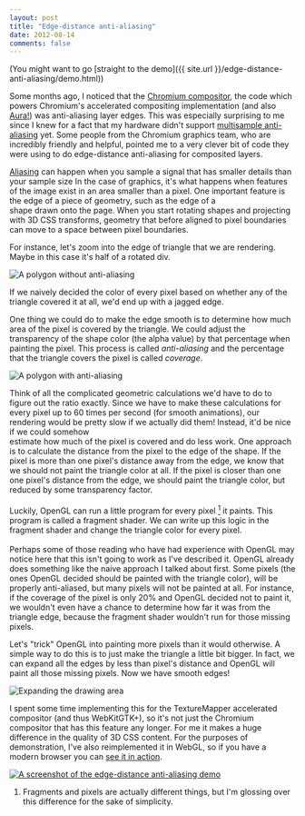 ```yaml
---
layout: post
title: "Edge-distance anti-aliasing"
date: 2012-08-14
comments: false
---
```


(You might want to go [straight to the demo]({{ site.url }}/edge-distance-anti-aliasing/demo.html))

Some months ago, I noticed that the [Chromium
compositor](http://src.chromium.org/viewvc/chrome/trunk/src/cc/), the code
which powers Chromium's accelerated compositing implementation (and also
[Aura!](http://code.google.com/p/chromium/wiki/Aura)) was anti-aliasing layer
edges.  This was especially surprising to me since I knew for a fact that my
hardware didn't support [multisample anti-aliasing](http://en.wikipedia.org/wiki/Multisample_anti-aliasing)
yet. Some people from the Chromium graphics team, who are incredibly friendly
and helpful, pointed me to a very clever bit of code they were using to do
edge-distance anti-aliasing for composited layers.

[Aliasing](http://en.wikipedia.org/wiki/Aliasing) can happen when you sample a signal that
has smaller details than your sample size In the case of graphics, it's what happens when
features of the image exist in an area smaller than a pixel. One important feature is the
edge of a piece of geometry, such as the edge of a<br />shape drawn onto the page.  When
you start rotating shapes and projecting with 3D CSS transforms, geometry that before
aligned to pixel boundaries can move to a space between pixel boundaries.

For instance, let's zoom into the edge of triangle that we are rendering. Maybe in this
case it's half of a rotated div.

![A polygon without anti-aliasing]({{site.url}}/edge-distance-anti-aliasing/no-antialiasing-final.png "A polygon without anti-aliasing")

If we naively decided the color of every pixel based on whether any of the triangle
covered it at all, we'd end up with a jagged edge.

One thing we could do to make the edge smooth is to determine how much area of the pixel
is covered by the triangle. We could adjust the transparency of the shape color (the alpha
value) by that percentage when painting the pixel. This process is called
<i>anti-aliasing</i> and the percentage that the triangle covers the pixel is called
<i>coverage</i>.

![A polygon with anti-aliasing]({{site.url}}/edge-distance-anti-aliasing/antialiasing-final.png "A polygon with anti-aliasing")

Think of all the complicated geometric calculations we'd have to do to figure out the
ratio exactly. Since we have to make these calculations for every pixel up to 60 times per
second (for smooth animations), our rendering would be pretty slow if we actually did
them! Instead, it'd be nice if we could somehow<br />estimate how much of the pixel is
covered and do less work. One approach is to calculate the distance from the pixel to the
edge of the shape. If the pixel is more than one pixel's distance away from the edge, we
know that we should not paint the triangle color at all. If the pixel is closer than one
one pixel's distance from the edge, we should paint the triangle color, but reduced by
some transparency factor.<br /><br />Luckily, OpenGL can run a little program for every
pixel [<sup>1</sup>](#fn1) it paints. This program is called a fragment shader. We can write up
this logic in the fragment shader and change the triangle color for every pixel.<br /><br
/>Perhaps some of those reading who have had experience with OpenGL may notice here that
this isn't going to work as I've described it. OpenGL already does something like the
naive approach I talked about first. Some pixels (the ones OpenGL decided should be
painted with the triangle color), will be properly anti-aliased, but many pixels will not
be painted at all.  For instance, if the coverage of the pixel is only 20% and OpenGL
decided not to paint it, we wouldn't even have a chance to determine how far it was from
the triangle edge, because the fragment shader wouldn't run for those missing pixels.

Let's "trick" OpenGL into painting more pixels than it would otherwise. A simple way to do
this is to just make the triangle a little bit bigger. In fact, we can expand all the
edges by less than pixel's distance and OpenGL will paint all those missing pixels. Now we
have smooth edges!

![Expanding the drawing area]({{site.url}}/edge-distance-anti-aliasing/antialiasing-final-expanded.png "Expanding the drawing area")

I spent some time implementing this for the TextureMapper accelerated
compositor (and thus WebKitGTK+), so it's not just the Chromium compositor that
has this feature any longer.  For me it makes a huge difference in the quality
of 3D CSS content. For the purposes of demonstration, I've also reimplemented
it in WebGL, so if you have a modern browser you can [see it in
action]({{site.url}}/edge-distance-anti-aliasing/demo.html).

<a href="{{site.url}}/edge-distance-anti-aliasing/demo.html"><img alt="A screenshot of the edge-distance anti-aliasing demo" src="{{site.url}}/edge-distance-anti-aliasing/demo.png"/></a>

<ol class="footnotes">
    <li><a name="fn1"/> Fragments and pixels are actually different things, but I'm glossing over this difference for the sake of simplicity.</li>
</ol>
